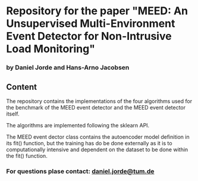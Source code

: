 # Repository for the paper "MEED: An Unsupervised Multi-Environment Event Detector for Non-Intrusive Load Monitoring"
### by Daniel Jorde and Hans-Arno Jacobsen

## Content
The repository contains the implementations of the four algorithms used for the benchmark of the MEED event detector and the MEED event detector itself.


The algorithms are implemented following the sklearn API.


The MEED event dector class contains the autoencoder model definition in its fit() function, but the training has do be done externally as it is to computationally intensive and dependent on the dataset to be done within the fit() function.



### For questions plase contact: daniel.jorde@tum.de


